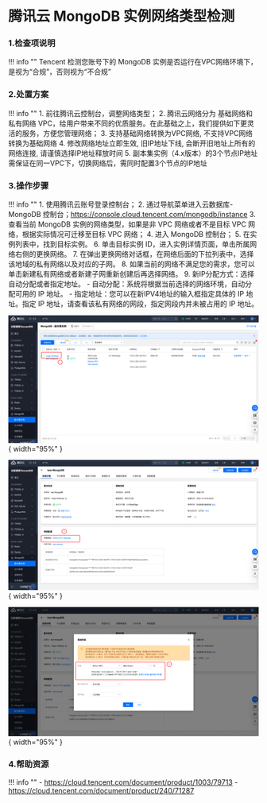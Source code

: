 # 腾讯云 MongoDB 实例网络类型检测

### 1.检查项说明
!!! info ""
    Tencent  检测您账号下的 MongoDB 实例是否运行在VPC网络环境下，是视为“合规”，否则视为“不合规”

### 2.处置方案
!!! info ""
    1. 前往腾讯云控制台，调整网络类型；
    2. 腾讯云网络分为 基础网络和私有网络 VPC，给用户带来不同的优质服务。在此基础之上，我们提供如下更灵活的服务，方便您管理网络；
    3. 支持基础网络转换为VPC网络, 不支持VPC网络转换为基础网络
    4. 修改网络地址立即生效, 旧IP地址下线, 会断开旧地址上所有的网络连接, 请谨慎选择IP地址释放时间
    5. 副本集实例（4.x版本）的3个节点IP地址需保证在同一VPC下，切换网络后，需同时配置3个节点的IP地址

### 3.操作步骤
!!! info ""
    1. 使用腾讯云账号登录控制台；
    2. 通过导航菜单进入云数据库-MongoDB 控制台；https://console.cloud.tencent.com/mongodb/instance
    3. 查看当前 MongoDB 实例的网络类型，如果是非 VPC 网络或者不是目标 VPC 网络，根据实际情况可迁移至目标 VPC 网络；
    4. 进入 MongoDB 控制台；
    5. 在实例列表中，找到目标实例。
    6. 单击目标实例 ID，进入实例详情页面，单击所属网络右侧的更换网络。
    7. 在弹出更换网络对话框，在网络后面的下拉列表中，选择该地域的私有网络以及对应的子网。
    8. 如果当前的网络不满足您的需求，您可以单击新建私有网络或者新建子网重新创建后再选择网络。
    9. 新IP分配方式：选择自动分配或者指定地址。
        - 自动分配：系统将根据当前选择的网络环境，自动分配可用的 IP 地址。
        - 指定地址：您可以在新IPV4地址的输入框指定具体的 IP 地址。指定 IP 地址，请查看该私有网络的网段，指定网段内并未被占用的 IP 地址。

![处置方案-查看当前网络类型](../../img/suggest/tencent/mangodb-list.png){ width="95%" }

![处置方案-查看当前网络类型](../../img/suggest/tencent/mangodb-network-type.png){ width="95%" }

![处置方案-切换当前网络类型](../../img/suggest/tencent/mangodb-change-network.png){ width="95%" }


### 4.帮助资源
!!! info ""
    - https://cloud.tencent.com/document/product/1003/79713
    - https://cloud.tencent.com/document/product/240/71287

